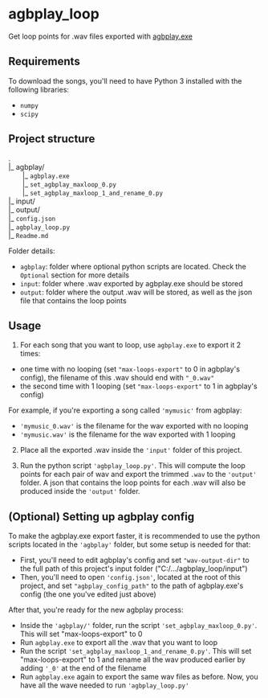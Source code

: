 # agbplay_loop
Get loop points for .wav files exported with [agbplay.exe](https://github.com/ipatix/agbplay)

## Requirements
To download the songs, you'll need to have Python 3 installed with the following libraries:
* `numpy`
* `scipy`

## Project structure
.  
|_ agbplay/  
  |_ `agbplay.exe`  
  |_ `set_agbplay_maxloop_0.py`  
  |_ `set_agbplay_maxloop_1_and_rename_0.py`  
|_ input/  
|_ output/  
|_ `config.json`  
|_ `agbplay_loop.py`  
|_ `Readme.md`  

Folder details:
* `agbplay`: folder where optional python scripts are located. Check the `Optional` section for more details
* `input`: folder where .wav exported by agbplay.exe should be stored
* `output`: folder where the output .wav will be stored, as well as the json file that contains the loop points

## Usage
1) For each song that you want to loop, use `agbplay.exe` to export it 2 times:
 - one time with no looping (set `"max-loops-export"` to 0 in agbplay's config), the filename of this .wav should end with `"_0.wav"`  
 - the second time with 1 looping (set `"max-loops-export"` to 1 in agbplay's config)  

For example, if you're exporting a song called `'mymusic'` from agbplay:
 - `'mymusic_0.wav'` is the filename for the wav exported with no looping  
 - `'mymusic.wav'` is the filename for the wav exported with 1 looping  

2) Place all the exported .wav inside the `'input'` folder of this project.  

3) Run the python script `'agbplay_loop.py'`. This will compute the loop points for each pair of wav and export the trimmed `.wav` to the `'output'` folder. A json that contains the loop points for each .wav will also be produced inside the `'output'` folder. 

## (Optional) Setting up agbplay config
To make the agbplay.exe export faster, it is recommended to use the python scripts located in the `'agbplay'` folder, but some setup is needed for that:
- First, you'll need to edit agbplay's config and set `"wav-output-dir"` to the full path of this project's input folder ("C:/.../agbplay_loop/input")  
- Then, you'll need to open `'config.json'`, located at the root of this project, and set `"agbplay_config_path"` to the path of agbplay.exe's config (the one you've edited just above)  

After that, you're ready for the new agbplay process:
- Inside the `'agbplay/'` folder, run the script `'set_agbplay_maxloop_0.py'`. This will set "max-loops-export" to 0  
- Run `agbplay.exe` to export all the .wav that you want to loop  
- Run the script `'set_agbplay_maxloop_1_and_rename_0.py'`. This will set "max-loops-export" to 1 and rename all the wav produced earlier by adding `'_0'` at the end of the filename  
- Run `agbplay.exe` again to export the same wav files as before. Now, you have all the wave needed to run `'agbplay_loop.py'`
